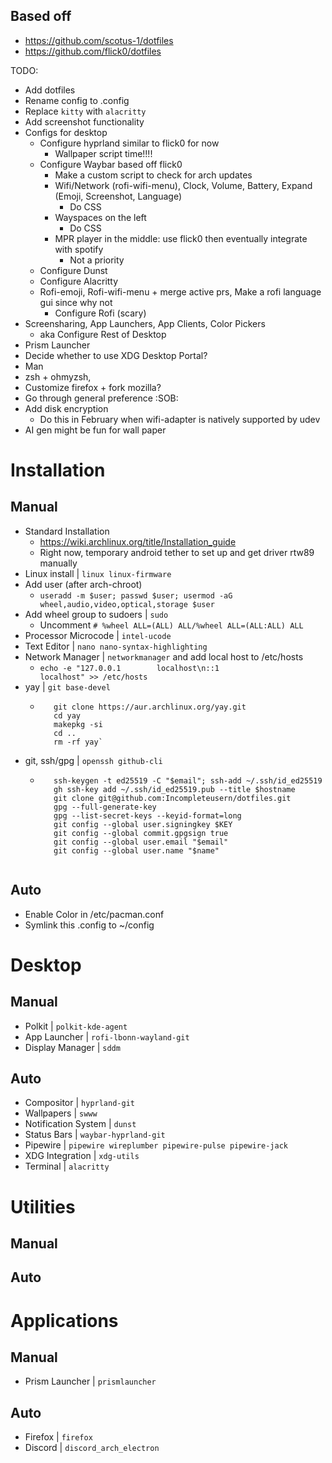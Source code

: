 ## Based off

- https://github.com/scotus-1/dotfiles
- https://github.com/flick0/dotfiles

TODO:
- Add dotfiles
- Rename config to .config
- Replace `kitty` with `alacritty`
- Add screenshot functionality
- Configs for desktop
  - Configure hyprland similar to flick0 for now
    - Wallpaper script time!!!!
  - Configure Waybar based off flick0
    - Make a custom script to check for arch updates
    - Wifi/Network (rofi-wifi-menu), Clock, Volume, Battery, Expand (Emoji, Screenshot, Language)
        - Do CSS
    - Wayspaces on the left
        - Do CSS
    - MPR player in the middle: use flick0 then eventually integrate with spotify
        - Not a priority
  - Configure Dunst
  - Configure Alacritty
  - Rofi-emoji, Rofi-wifi-menu + merge active prs, Make a rofi language gui since why not
      - Configure Rofi (scary)
- Screensharing, App Launchers, App Clients, Color Pickers
    - aka Configure Rest of Desktop
- Prism Launcher
- Decide whether to use XDG Desktop Portal?
- Man
- zsh + ohmyzsh, 
- Customize firefox + fork mozilla? 
- Go through general preference :SOB:
- Add disk encryption
  - Do this in February when wifi-adapter is natively supported by udev
- AI gen might be fun for wall paper

# Installation

## Manual
- Standard Installation
  - https://wiki.archlinux.org/title/Installation_guide
  - Right now, temporary android tether to set up and get driver rtw89 manually
- Linux install | `linux linux-firmware`
- Add user (after arch-chroot) 
  - `useradd -m $user; passwd $user; usermod -aG wheel,audio,video,optical,storage $user`
- Add wheel group to sudoers | `sudo`
  - Uncomment `# %wheel ALL=(ALL) ALL/%wheel ALL=(ALL:ALL) ALL`
- Processor Microcode | `intel-ucode`
- Text Editor | `nano nano-syntax-highlighting`
- Network Manager | `networkmanager` and add local host to /etc/hosts
  - `echo -e "127.0.0.1        localhost\n::1              localhost" >> /etc/hosts`
- yay | `git base-devel`
  - ```pacman -S git base-devel
       git clone https://aur.archlinux.org/yay.git
       cd yay
       makepkg -si 
       cd .. 
       rm -rf yay`
- git, ssh/gpg | `openssh github-cli`
  - ```gh auth login
       ssh-keygen -t ed25519 -C "$email"; ssh-add ~/.ssh/id_ed25519
       gh ssh-key add ~/.ssh/id_ed25519.pub --title $hostname
       git clone git@github.com:Incompleteusern/dotfiles.git
       gpg --full-generate-key
       gpg --list-secret-keys --keyid-format=long
       git config --global user.signingkey $KEY
       git config --global commit.gpgsign true
       git config --global user.email "$email"
       git config --global user.name "$name"
   
## Auto
- Enable Color in /etc/pacman.conf
- Symlink this .config to ~/config

# Desktop

## Manual
- Polkit | `polkit-kde-agent` 
- App Launcher | `rofi-lbonn-wayland-git` 
- Display Manager | `sddm`

## Auto
- Compositor | `hyprland-git` 
- Wallpapers | `swww` 
- Notification System | `dunst` 
- Status Bars | `waybar-hyprland-git`
- Pipewire | `pipewire wireplumber pipewire-pulse pipewire-jack `
- XDG Integration | `xdg-utils`
- Terminal | `alacritty`
# Utilities
## Manual
## Auto

# Applications
## Manual
- Prism Launcher | `prismlauncher`

## Auto
- Firefox | `firefox`
- Discord | `discord_arch_electron`
